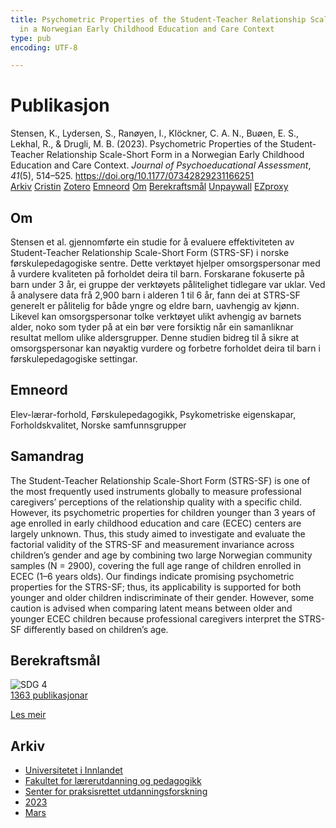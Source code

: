 ```yaml
---
title: Psychometric Properties of the Student-Teacher Relationship Scale-Short Form
  in a Norwegian Early Childhood Education and Care Context
type: pub
encoding: UTF-8

---
```

<h1>Publikasjon</h1>
<article id="csl-bib-container-NVREQGTS" class="csl-bib-container">
  <div class="csl-bib-body"> <div class="csl-entry">Stensen, K., Lydersen, S., Ranøyen, I., Klöckner, C. A. N., Buøen, E. S., Lekhal, R., &#38; Drugli, M. B. (2023). Psychometric Properties of the Student-Teacher Relationship Scale-Short Form in a Norwegian Early Childhood Education and Care Context. <i>Journal of Psychoeducational Assessment</i>, <i>41</i>(5), 514–525. <a href="https://doi.org/10.1177/07342829231166251">https://doi.org/10.1177/07342829231166251</a></div> </div>
  <div class="csl-bib-buttons">
    <a href="#taxonomy-article-NVREQGTS" alt="archive" class="csl-bib-button">Arkiv</a>
    <a href="https://app.cristin.no/results/show.jsf?id=2138226" alt="Cristin" class="csl-bib-button">Cristin</a>
    <a href="http://zotero.org/groups/5881554/items/NVREQGTS" alt="Zotero" class="csl-bib-button">Zotero</a>
    <a href="#keywords-article-NVREQGTS" alt="keywords" class="csl-bib-button">Emneord</a>
    <a href="#about-article-NVREQGTS" alt="about_pub" class="csl-bib-button">Om</a>
    <a href="#sdg-article-NVREQGTS" alt="sdg" class="csl-bib-button">Berekraftsmål</a>
    <a href="https://journals.sagepub.com/doi/pdf/10.1177/07342829231166251" alt="Unpaywall" class="csl-bib-button">Unpaywall</a>
    <a href="https://journals.sagepub.com/doi/pdf/10.1177/07342829231166251" alt="EZproxy" class="csl-bib-button">EZproxy</a>
  </div>
  <div id="csl-bib-meta-container-NVREQGTS"></div>
</article>
<div id="csl-bib-meta-NVREQGTS" class="csl-bib-meta">
  <article id="about-article-NVREQGTS" class="about_pub-article">
    <h1>Om</h1>
    Stensen et al. gjennomførte ein studie for å evaluere effektiviteten av Student-Teacher Relationship Scale-Short Form (STRS-SF) i norske førskulepedagogiske sentre. Dette verktøyet hjelper omsorgspersonar med å vurdere kvaliteten på forholdet deira til barn. Forskarane fokuserte på barn under 3 år, ei gruppe der verktøyets pålitelighet tidlegare var uklar. Ved å analysere data frå 2,900 barn i alderen 1 til 6 år, fann dei at STRS-SF generelt er pålitelig for både yngre og eldre barn, uavhengig av kjønn. Likevel kan omsorgspersonar tolke verktøyet ulikt avhengig av barnets alder, noko som tyder på at ein bør vere forsiktig når ein samanliknar resultat mellom ulike aldersgrupper. Denne studien bidreg til å sikre at omsorgspersonar kan nøyaktig vurdere og forbetre forholdet deira til barn i førskulepedagogiske settingar.
  </article>
  <article id="keywords-article-NVREQGTS" class="keywords-article">
    <h1>Emneord</h1>
    Elev-lærar-forhold, Førskulepedagogikk, Psykometriske eigenskapar, Forholdskvalitet, Norske samfunnsgrupper
  </article>
  <article id="abstract-article-NVREQGTS" class="abstract-article">
    <h1>Samandrag</h1>
    The Student-Teacher Relationship Scale-Short Form (STRS-SF) is one of the most frequently used 
instruments globally to measure professional caregivers’ perceptions of the relationship quality 
with a specific child. However, its psychometric properties for children younger than 3 years of 
age enrolled in early childhood education and care (ECEC) centers are largely unknown. Thus, this 
study aimed to investigate and evaluate the factorial validity of the STRS-SF and measurement 
invariance across children’s gender and age by combining two large Norwegian community 
samples (N = 2900), covering the full age range of children enrolled in ECEC (1–6 years olds). Our 
findings indicate promising psychometric properties for the STRS-SF; thus, its applicability is 
supported for both younger and older children indiscriminate of their gender. However, some 
caution is advised when comparing latent means between older and younger ECEC children 
because professional caregivers interpret the STRS-SF differently based on children’s age.
  </article>
  <article id="sdg-article-NVREQGTS" class="sdg-article">
    <h1>Berekraftsmål</h1>
    <div class="sdg-container"><div id="sdg4" class="sdg">
        <img src="{{< params subfolder >}}images/sdg/sdg04_nn.png" class="image" alt="SDG 4">
        <div class="sdg-overlay">
          <a href="{{< params subfolder >}}nn/archive/?sdg=4#archive" class="sdg-publication-count"><span>1363</span> publikasjonar</a>
          <p><a href="https://fn.no/om-fn/fns-baerekraftsmaal/god-utdanning?lang=nno-NO" class="sdg-read-more">Les meir</a></p>
        </div>
      </div></div>
  </article>
  <article id="taxonomy-article-NVREQGTS" class="taxonomy-article">
    <h1>Arkiv</h1>
    <ul>
      <li><a href="{{< params subfolder >}}nn/archive/?key=3DCRN523">Universitetet i Innlandet</a></li>
      <li><a href="{{< params subfolder >}}nn/archive/?key=WYNZA47F">Fakultet for lærerutdanning og pedagogikk</a></li>
      <li><a href="{{< params subfolder >}}nn/archive/?key=G3SEU2Z2">Senter for praksisrettet utdanningsforskning</a></li>
      <li><a href="{{< params subfolder >}}nn/archive/?key=GXY3EJVE">2023</a></li>
      <li><a href="{{< params subfolder >}}nn/archive/?key=R362XEVB">Mars</a></li>
    </ul>
  </article>
</div>
